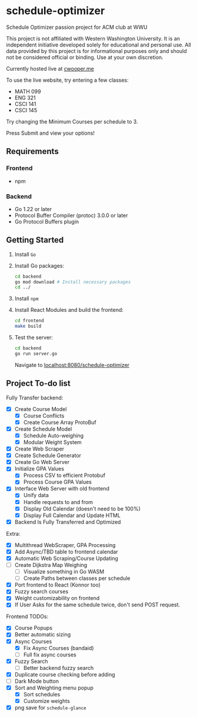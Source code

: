 # schedule-optimizer

Schedule Optimizer passion project for ACM club at WWU

This project is not affiliated with Western Washington University.
It is an independent initiative developed solely for educational
and personal use. All data provided by this project is for
informational purposes only and should not be considered official
or binding. Use at your own discretion.

Currently hosted live at [cwooper.me](https://cwooper.me/schedule-optimizer)

To use the live website, try entering a few classes:

- MATH 099
- ENG 321
- CSCI 141
- CSCI 145

Try changing the Minimum Courses per schedule to 3.

Press Submit and view your options!

## Requirements

### Frontend

- npm

### Backend

- Go 1.22 or later
- Protocol Buffer Compiler (protoc) 3.0.0 or later
- Go Protocol Buffers plugin

## Getting Started

1. Install `Go`
2. Install Go packages:

   ```bash
   cd backend
   go mod download # Install necessary packages
   cd ../
   ```

3. Install `npm`
4. Install React Modules and build the frontend:

    ```bash
    cd frontend
    make build
    ```

5. Test the server:

    ```bash
    cd backend
    go run server.go
    ```

    Navigate to [localhost:8080/schedule-optimizer](localhost:8080/schedule-optimizer)

## Project To-do list

Fully Transfer backend:

- [x] Create Course Model
  - [x] Course Conflicts
  - [x] Create Course Array ProtoBuf
- [x] Create Schedule Model
  - [x] Schedule Auto-weighing
  - [x] Modular Weight System
- [x] Create Web Scraper
- [x] Create Schedule Generator
- [x] Create Go Web Server
- [x] Initialize GPA Values
  - [x] Process CSV to efficient Protobuf
  - [x] Process Course GPA Values
- [x] Interface Web Server with old frontend
  - [x] Unify data
  - [x] Handle requests to and from
  - [x] Display Old Calendar (doesn't need to be 100%)
  - [x] Display Full Calendar and Update HTML

- [x] Backend Is Fully Transferred and Optimized

Extra:

- [x] Multithread WebScraper, GPA Processing
- [x] Add Async/TBD table to frontend calendar
- [x] Automatic Web Scraping/Course Updating
- [ ] Create Dijkstra Map Weighing
  - [ ] Visualize something in Go WASM
  - [ ] Create Paths between classes per schedule
- [x] Port frontend to React (Konnor too)
- [x] Fuzzy search courses
- [x] Weight customizability on frontend
- [x] If User Asks for the same schedule twice, don't send POST request.

Frontend TODOs:

- [x] Course Popups
- [x] Better automatic sizing
- [x] Async Courses
  - [x] Fix Async Courses (bandaid)
  - [ ] Full fix async courses
- [x] Fuzzy Search
  - [ ] Better backend fuzzy search
- [x] Duplicate course checking before adding
- [ ] Dark Mode button
- [x] Sort and Weighting menu popup
  - [x] Sort schedules
  - [x] Customize weights
- [x] png save for `schedule-glance`
